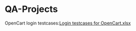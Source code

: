 # QA-Projects

OpenCart login testcases:[Login testcases for OpenCart.xlsx](https://github.com/eekeng/QA-Projects/files/13994078/Login.testcases.for.OpenCart.xlsx)
